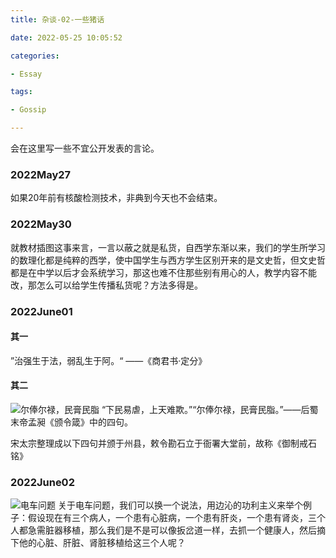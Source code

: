 ```yaml
---
title: 杂谈-02-一些猪话

date: 2022-05-25 10:05:52

categories:

- Essay

tags:

- Gossip

---
```


会在这里写一些不宜公开发表的言论。

### 2022May27

如果20年前有核酸检测技术，非典到今天也不会结束。

### 2022May30

就教材插图这事来言，一言以蔽之就是私货，自西学东渐以来，我们的学生所学习的数理化都是纯粹的西学，使中国学生与西方学生区别开来的是文史哲，但文史哲都是在中学以后才会系统学习，那这也难不住那些别有用心的人，教学内容不能改，那怎么可以给学生传播私货呢？方法多得是。

### 2022June01

#### 其一

”治强生于法，弱乱生于阿。“ ——《商君书·定分》

#### 其二

![尔俸尔禄，民膏民脂](/img/2022/june/01/01.png)
“下民易虐，上天难欺。”“尔俸尔禄，民膏民脂。”——后蜀末帝孟昶《颁令箴》中的四句。

宋太宗整理成以下四句并颁于州县，敕令勘石立于衙署大堂前，故称《御制戒石铭》

### 2022June02

![电车问题](/img/2022/june/02/01.jpg)
关于电车问题，我们可以换一个说法，用边沁的功利主义来举个例子：假设现在有三个病人，一个患有心脏病，一个患有肝炎，一个患有肾炎，三个人都急需脏器移植，那么我们是不是可以像扳岔道一样，去抓一个健康人，然后摘下他的心脏、肝脏、肾脏移植给这三个人呢？
